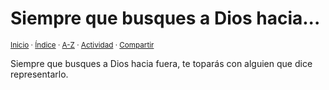 # Siempre que busques a Dios hacia...
<sup>[Inicio](../../../index.md) · [Índice](../../../indices/apotegmas.md) · [A-Z](../../../indices/alfabetico.md) · [Actividad](../../../indices/actividad.md) · [Compartir](https://x.com/intent/tweet?text=Apotegmas%3A%20Siempre%20que%20busques%20a%20Dios%20hacia...%0A%E2%86%92%20https%3A%2F%2Fjucardus.github.io%2Fcontenido%2F25%2F05%2Fsiempre-que-busques-a-dios.html%0A%0A%23aptgms_jucardus%0A%40jucardus)</sup>

Siempre que busques a Dios hacia fuera, te toparás con alguien que dice representarlo.
